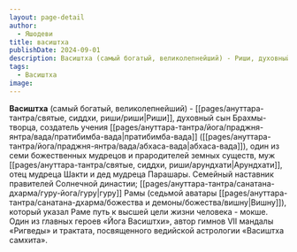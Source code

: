 ```yaml
---
layout: page-detail
author:
  - Яшодеви
title: васиштха
publishDate: 2024-09-01
description: Васиштха (самый богатый, великолепнейший) - Риши, духовный сын Брахмы-творца, создатель учения пратибимба-вада (абхаса-вада), один из семи божественных мудрецов и прародителей земных существ, муж Арундхати, отец мудреца Шакти и дед мудреца Парашары.
tags:
  - Васиштха
image:
---
```

**Васиштха** (самый богатый, великолепнейший) - [[pages/ануттара-тантра/святые, сиддхи, риши/риши|Риши]], духовный сын Брахмы-творца, создатель учения [[pages/ануттара-тантра/йога/праджня-янтра/вада/пратибимба-вада|пратибимба-вада]] ([[pages/ануттара-тантра/йога/праджня-янтра/вада/абхаса-вада|абхаса-вада]]), один из семи божественных мудрецов и прародителей земных существ, муж [[pages/ануттара-тантра/святые, сиддхи, риши/арундхати|Арундхати]], отец мудреца Шакти и дед мудреца Парашары. Семейный наставник правителей Солнечной династии; [[pages/ануттара-тантра/санатана-дхарма/гуру-йога/гуру|гуру]] Рамы (седьмой аватары [[pages/ануттара-тантра/санатана-дхарма/божества и демоны/божества/вишну|Вишну]]), который указал Раме путь к высшей цели жизни человека - мокше. Один из главных героев «Йога Васиштхи», автор гимнов VII мандалы «Ригведы» и трактата, посвященного ведийской астрологии «Васиштха самхита».

